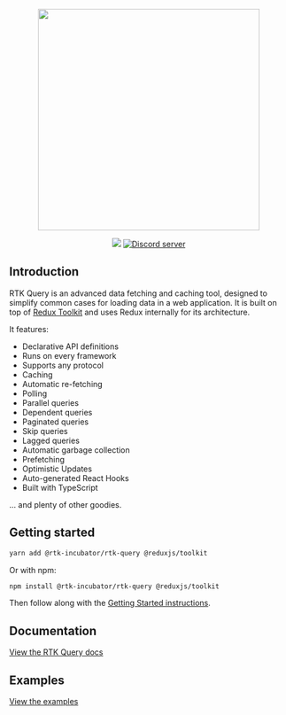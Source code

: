 <p align="center">
  <img src="https://raw.githubusercontent.com/rtk-incubator/rtk-query/main/logo.png" width="400" />
</p>

<p align="center">
  <img src="https://img.shields.io/badge/ALPHA-pre%20release-orange">
   <a href="https://discord.gg/reactiflux" target="_blank">
    <img src="https://img.shields.io/badge/chat-online-green" alt="Discord server" />
  </a>
</p>

## Introduction

RTK Query is an advanced data fetching and caching tool, designed to simplify common cases for loading data in a web application. It is built on top of [Redux Toolkit](https://redux-toolkit.js.org/) and uses Redux internally for its architecture.

It features:

- Declarative API definitions
- Runs on every framework
- Supports any protocol
- Caching
- Automatic re-fetching
- Polling
- Parallel queries
- Dependent queries
- Paginated queries
- Skip queries
- Lagged queries
- Automatic garbage collection
- Prefetching
- Optimistic Updates
- Auto-generated React Hooks
- Built with TypeScript

... and plenty of other goodies.

## Getting started

```sh title="Example installation"
yarn add @rtk-incubator/rtk-query @reduxjs/toolkit
```

Or with npm:

```sh
npm install @rtk-incubator/rtk-query @reduxjs/toolkit
```

Then follow along with the [Getting Started instructions](https://rtk-query-docs.netlify.app/introduction/getting-started).

## Documentation

[View the RTK Query docs](https://rtk-query-docs.netlify.app/)

## Examples

[View the examples](https://rtk-query-docs.netlify.app/examples/examples-overview)
